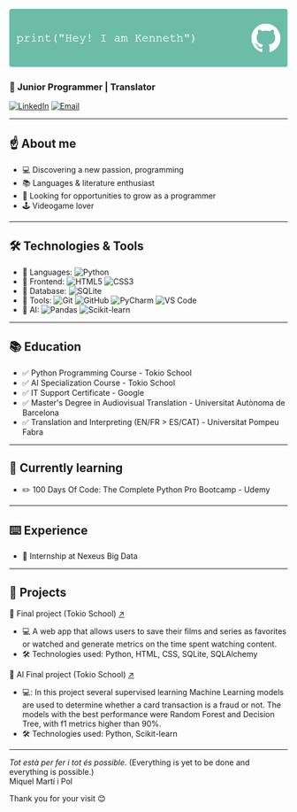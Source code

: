 ![Banner](https://github.com/KennethRomeroLopez/KennethRomeroLopez/blob/main/my_header_gh.png?raw=true)

### 🌱 Junior Programmer | Translator

[![LinkedIn](https://img.shields.io/badge/LinkedIn-Profile-blue?style=flat-square&logo=linkedin)](https://www.linkedin.com/in/kenneth-romero-l%C3%B3pez-50670489/) 
[![Email](https://img.shields.io/badge/Email-Contact-red?style=flat-square)](mailto:krl2@hotmail.com)

---

## :point_up: **About me**
- 💻 Discovering a new passion, programming
- 📚 Languages & literature enthusiast
- 🎯 Looking for opportunities to grow as a programmer
- :joystick: Videogame lover

---

## 🛠️ **Technologies & Tools**
- 🔹 Languages: ![Python](https://img.shields.io/badge/Python_-Intermediate-3776AB?style=flat-square&logo=python&logoColor=white)
- 🔹 Frontend: ![HTML5](https://img.shields.io/badge/HTML5_-Beginner-green?style=flat-square&logo=html5&logoColor=white) ![CSS3](https://img.shields.io/badge/CSS3_-Beginner-green?style=flat-square&logo=css3&logoColor=white)
- 🔹 Database: ![SQLite](https://img.shields.io/badge/SQLite_-Beginner-green?style=flat-square&logo=sqlite&logoColor=white)
- 🔹 Tools: ![Git](https://img.shields.io/badge/Git-F05032?style=flat-square&logo=git&logoColor=white) ![GitHub](https://img.shields.io/badge/GitHub-181717?style=flat-square&logo=github&logoColor=white) ![PyCharm](https://img.shields.io/badge/PyCharm-000000?style=flat-square&logo=pycharm&logoColor=white)
![VS Code](https://img.shields.io/badge/VS%20Code-007ACC?style=flat-square&logo=visual-studio-code&logoColor=white)
- 🔹 AI: ![Pandas](https://img.shields.io/badge/Pandas_-Beginner-green?style=flat-square&logo=Pandas&logoColor=white)  ![Scikit-learn](https://img.shields.io/badge/Scikit_learn-Beginner-green?style=flat-square&logo=scikit-learn&logoColor=white) 


---
## 📚 Education 
- :white_check_mark: Python Programming Course - Tokio School
- :white_check_mark: AI Specialization Course - Tokio School 
- :white_check_mark: IT Support Certificate - Google
- :white_check_mark: Master's Degree in Audiovisual Translation - Universitat Autònoma de Barcelona
- :white_check_mark: Translation and Interpreting (EN/FR > ES/CAT) - Universitat Pompeu Fabra

---

## 📖 Currently learning
- ✏️ 100 Days Of Code: The Complete Python Pro Bootcamp - Udemy

---
## :keyboard: Experience
- :floppy_disk: Internship at Nexeus Big Data

---

## 📁 **Projects**
🔹 Final project (Tokio School) [↗️](https://github.com/KennethRomeroLopez/proyecto_final.git)

  - 💻 A web app that allows users to save their films and series as favorites or watched 
and generate metrics on the time spent watching content. 
  - 🛠️ Technologies used: Python, HTML, CSS, SQLite, SQLAlchemy

 🔹 AI Final project (Tokio School) [↗️](https://github.com/KennethRomeroLopez/fraud_detector_ML.git)
  
  - 💻: In this project several supervised learning Machine Learning models are used to determine whether a card transaction is a fraud or not.
The models with the best performance were Random Forest and Decision Tree, with f1 metrics higher than 90%.
  - 🛠️ Technologies used: Python, Scikit-learn


---

*Tot està per fer i tot és possible.* (Everything is yet to be done and everything is possible.) 
<br>
Miquel Martí i Pol

Thank you for your visit 😊
